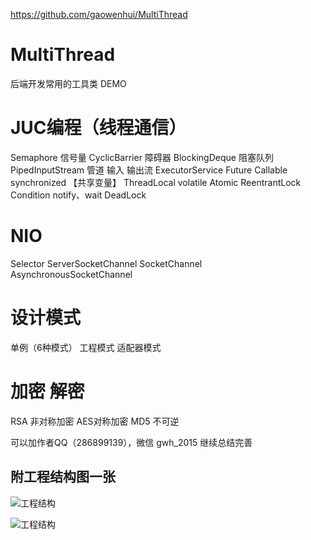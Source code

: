 
https://github.com/gaowenhui/MultiThread

# MultiThread
后端开发常用的工具类 DEMO


# JUC编程（线程通信）
   Semaphore 信号量
   CyclicBarrier 障碍器
   BlockingDeque 阻塞队列
   PipedInputStream 管道 输入 输出流
   ExecutorService
   Future
   Callable
   synchronized
   【共享变量】
   ThreadLocal
   volatile
   Atomic
   ReentrantLock
   Condition
   notify、wait
   DeadLock
   
   
# NIO
   Selector
   ServerSocketChannel
   SocketChannel
   AsynchronousSocketChannel
   
   
# 设计模式
  单例（6种模式）
  工程模式
  适配器模式

# 加密 解密
  RSA 非对称加密
  AES对称加密
  MD5 不可逆
  
可以加作者QQ（286899139），微信 gwh_2015 继续总结完善

## 附工程结构图一张

![工程结构](https://github.com/gaowenhui/MultiThread/blob/master/pic/main20180627145854.png)

![工程结构](http://ots7yt7am.bkt.clouddn.com/blog/role_permission.png)
